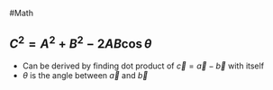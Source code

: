 #Math 
## $\displaystyle C^{2}=A^{2}+B^{2}-2AB\cos \theta$
* Can be derived by finding dot product of $\displaystyle \vec{c}=\vec{a}-\vec{b}$ with itself
* $\displaystyle \theta$ is the angle between $\displaystyle \vec{a}$ and $\displaystyle \vec{b}$